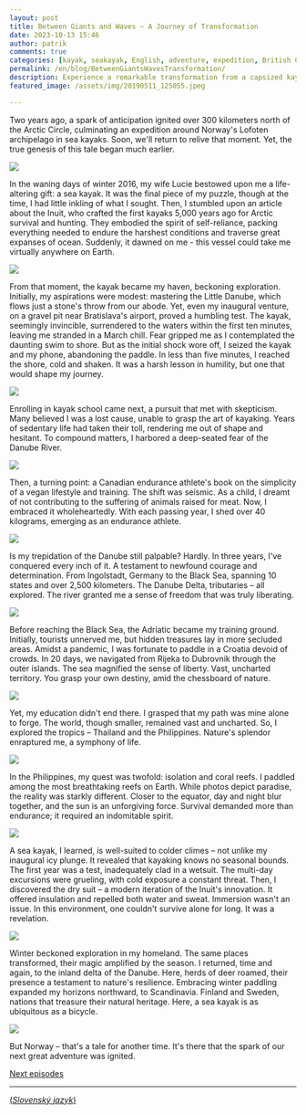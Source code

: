 ```yaml
---
layout: post
title: Between Giants and Waves ~ A Journey of Transformation
date: 2023-10-13 15:46
author: patrik
comments: true
categories: [kayak, seakayak, English, adventure, expedition, British Columbia, Canada, bear, seal, sealion, whale, outdoor]
permalink: /en/blog/BetweenGiantsWavesTransformation/
description: Experience a remarkable transformation from a capsized kayak mishap to epic Arctic expeditions. Follow the author's evolution from a novice to an endurance athlete, navigating uncharted waters, exploring coral reefs, and conquering the Danube's vast expanse. This is a story of resilience, self-discovery, and the limitless potential of sea kayaking.
featured_image: /assets/img/20190511_125055.jpeg

---
```

Two years ago, a spark of anticipation ignited over 300 kilometers north of the Arctic Circle, culminating an expedition around Norway's Lofoten archipelago in sea kayaks. Soon, we'll return to relive that moment. Yet, the true genesis of this tale began much earlier.

![](/assets/img/20210808_171634.jpeg)

In the waning days of winter 2016, my wife Lucie bestowed upon me a life-altering gift: a sea kayak. It was the final piece of my puzzle, though at the time, I had little inkling of what I sought. Then, I stumbled upon an article about the Inuit, who crafted the first kayaks 5,000 years ago for Arctic survival and hunting. They embodied the spirit of self-reliance, packing everything needed to endure the harshest conditions and traverse great expanses of ocean. Suddenly, it dawned on me - this vessel could take me virtually anywhere on Earth.

![](/assets/img/20190511_125055.jpeg)

From that moment, the kayak became my haven, beckoning exploration. Initially, my aspirations were modest: mastering the Little Danube, which flows just a stone's throw from our abode. Yet, even my inaugural venture, on a gravel pit near Bratislava's airport, proved a humbling test. The kayak, seemingly invincible, surrendered to the waters within the first ten minutes, leaving me stranded in a March chill. Fear gripped me as I contemplated the daunting swim to shore. But as the initial shock wore off, I seized the kayak and my phone, abandoning the paddle. In less than five minutes, I reached the shore, cold and shaken. It was a harsh lesson in humility, but one that would shape my journey.

![](/assets/img/20210611_202728.jpeg)

Enrolling in kayak school came next, a pursuit that met with skepticism. Many believed I was a lost cause, unable to grasp the art of kayaking. Years of sedentary life had taken their toll, rendering me out of shape and hesitant. To compound matters, I harbored a deep-seated fear of the Danube River.

![](/assets/img/IMG_20220416_115645_059.jpeg)

Then, a turning point: a Canadian endurance athlete's book on the simplicity of a vegan lifestyle and training. The shift was seismic. As a child, I dreamt of not contributing to the suffering of animals raised for meat. Now, I embraced it wholeheartedly. With each passing year, I shed over 40 kilograms, emerging as an endurance athlete.

![](/assets/img/20210523_133052.jpeg)

Is my trepidation of the Danube still palpable? Hardly. In three years, I've conquered every inch of it. A testament to newfound courage and determination. From Ingolstadt, Germany to the Black Sea, spanning 10 states and over 2,500 kilometers. The Danube Delta, tributaries – all explored. The river granted me a sense of freedom that was truly liberating.

![](/assets/img/IMG_3178.jpg)

Before reaching the Black Sea, the Adriatic became my training ground. Initially, tourists unnerved me, but hidden treasures lay in more secluded areas. Amidst a pandemic, I was fortunate to paddle in a Croatia devoid of crowds. In 20 days, we navigated from Rijeka to Dubrovnik through the outer islands. The sea magnified the sense of liberty. Vast, uncharted territory. You grasp your own destiny, amid the chessboard of nature.

![](/assets/img/foxo-hr.jpg)

Yet, my education didn't end there. I grasped that my path was mine alone to forge. The world, though smaller, remained vast and uncharted. So, I explored the tropics – Thailand and the Philippines. Nature's splendor enraptured me, a symphony of life.

![](/assets/img/P2218348.jpeg)

In the Philippines, my quest was twofold: isolation and coral reefs. I paddled among the most breathtaking reefs on Earth. While photos depict paradise, the reality was starkly different. Closer to the equator, day and night blur together, and the sun is an unforgiving force. Survival demanded more than endurance; it required an indomitable spirit.

![](/assets/img/P1010051.jpeg)

A sea kayak, I learned, is well-suited to colder climes – not unlike my inaugural icy plunge. It revealed that kayaking knows no seasonal bounds. The first year was a test, inadequately clad in a wetsuit. The multi-day excursions were grueling, with cold exposure a constant threat. Then, I discovered the dry suit – a modern iteration of the Inuit's innovation. It offered insulation and repelled both water and sweat. Immersion wasn't an issue. In this environment, one couldn't survive alone for long. It was a revelation.

![](/assets/img/P3090369.jpeg)

Winter beckoned exploration in my homeland. The same places transformed, their magic amplified by the season. I returned, time and again, to the inland delta of the Danube. Here, herds of deer roamed, their presence a testament to nature's resilience. Embracing winter paddling expanded my horizons northward, to Scandinavia. Finland and Sweden, nations that treasure their natural heritage. Here, a sea kayak is as ubiquitous as a bicycle.

![](/assets/img/IMG_20170114_125604.jpeg)

But Norway – that's a tale for another time. It's there that the spark of our next great adventure was ignited.

[Next episodes](/en/blog/)

---
[(*Slovenský jazyk*)](/sk/blog/)